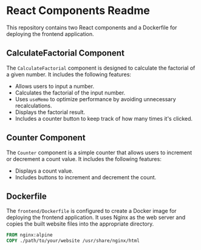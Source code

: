 # React Components Readme

This repository contains two React components and a Dockerfile for deploying the frontend application.

## CalculateFactorial Component

The `CalculateFactorial` component is designed to calculate the factorial of a given number. It includes the following features:

- Allows users to input a number.
- Calculates the factorial of the input number.
- Uses `useMemo` to optimize performance by avoiding unnecessary recalculations.
- Displays the factorial result.
- Includes a counter button to keep track of how many times it's clicked.

## Counter Component

The `Counter` component is a simple counter that allows users to increment or decrement a count value. It includes the following features:

- Displays a count value.
- Includes buttons to increment and decrement the count.

## Dockerfile

The `frontend/Dockerfile` is configured to create a Docker image for deploying the frontend application. It uses Nginx as the web server and copies the built website files into the appropriate directory.

```Dockerfile
FROM nginx:alpine
COPY ./path/to/your/website /usr/share/nginx/html
